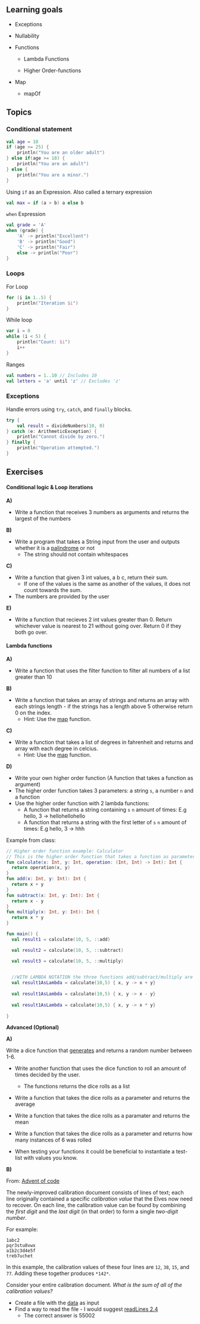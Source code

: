 

## Learning goals

- Exceptions
- Nullability
- Functions
  - Lambda Functions

  - Higher Order-functions

- Map
  - mapOf



## Topics



### Conditional statement

```kotlin
val age = 18
if (age >= 25) {
    println("You are an older adult")
} else if(age >= 18) {
    println("You are an adult")
} else {
    println("You are a minor.")
}
```



Using `if` as an Expression. Also called a ternary expression

```kotlin
val max = if (a > b) a else b
```



`when` Expression

```kotlin
val grade = 'A'
when (grade) {
    'A' -> println("Excellent")
    'B' -> println("Good")
    'C' -> println("Fair")
    else -> println("Poor")
}
```



### Loops

For Loop

```kotlin
for (i in 1..5) {
    println("Iteration $i")
}
```



While loop

```kotlin
var i = 0
while (i < 5) {
    println("Count: $i")
    i++
}
```



Ranges

```kotlin
val numbers = 1..10 // Includes 10
val letters = 'a' until 'z' // Excludes 'z'
```







### Exceptions

Handle errors using `try`, `catch`, and `finally` blocks.

```kotlin
try {
    val result = divideNumbers(10, 0)
} catch (e: ArithmeticException) {
    println("Cannot divide by zero.")
} finally {
    println("Operation attempted.")
}
```







## Exercises

#### Conditional logic & Loop iterations

**A)**

- Write a function that receives 3 numbers as arguments and returns the largest of the numbers

**B)**

- Write a program that takes a String input from the user and outputs whether it is a [palindrome](https://da.wikipedia.org/wiki/Palindrom) or not
  - The string should not contain whitespaces

**C)**

- Write a function that given 3 int values, a b c, return their sum.
  - If one of the values is the same as another of the values, it does not count towards the sum.
- The numbers are provided by the user

**E)**

- Write a function that recieves 2 int values greater than 0. Return whichever value is nearest to 21 without going over. Return 0 if they both go over.



#### Lambda functions

**A)**

- Write a function that uses the filter function to filter all numbers of a list greater than 10

**B)**

- Write a function that takes an array of strings and returns an array with each strings length - if the strings has a length above 5 otherwise return 0 on the index.
  - Hint: Use the [map](https://kotlinlang.org/docs/collection-transformations.html) function.

**C)**

- Write a function that takes a list of degrees in fahrenheit and returns and array with each degree in celcius.
  - Hint: Use the [map](https://kotlinlang.org/docs/collection-transformations.html) function.

**D)**

- Write your own higher order function (A function that takes a function as argument)
- The higher order function takes 3 parameters: a string `s`, a number `n` and a function
- Use the higher order function with 2 lambda functions:
  - A function that returns a string containing `s` `n` amount of times: E.g hello, 3 -> hellohellohello
  - A function that returns a string with the first letter of `s` `n` amount of times: E.g hello, 3 -> hhh

Example from class:

```kotlin
// Higher order function example: Calculator
// This is the higher order function that takes a function as parameter (2 ints and returns an Int)
fun calculate(x: Int, y: Int, operation: (Int, Int) -> Int): Int {
  return operation(x, y)
}
fun add(x: Int, y: Int): Int {
  return x + y
}
fun subtract(x: Int, y: Int): Int {
  return x - y
}
fun multiply(x: Int, y: Int): Int {
  return x * y
}

fun main() {
  val result1 = calculate(10, 5, ::add)

  val result2 = calculate(10, 5, ::subtract)

  val result3 = calculate(10, 5, ::multiply)

  
  //WITH LAMBDA NOTATION the three functions add/subtract/multiply are then redundant
  val result1AsLambda = calculate(10,5) { x, y -> x + y}
  
  val result1AsLambda = calculate(10,5) { x, y -> x - y}
  
  val result1AsLambda = calculate(10,5) { x, y -> x * y}
  
} 
```



**Advanced (Optional)**

**A)**

Write a dice function that [generates](https://kotlinlang.org/api/latest/jvm/stdlib/kotlin.random/-random/) and returns a random number between 1-6.

- Write another function that uses the dice function to roll an amount of times decided by the user.
  - The functions returns the dice rolls as a list
- Write a function that takes the dice rolls as a parameter and returns the average
- Write a function that takes the dice rolls as a paramater and returns the mean
- Write a function that takes the dice rolls as a parameter and returns how many instances of 6 was rolled



- When testing your functions it could be beneficial to instantiate a test-list with values you know.



**B)**

From: [Advent of code](https://adventofcode.com/2023/day/1)

The newly-improved calibration document consists of lines of text; each line originally contained a specific *calibration value* that the Elves now need to recover. On each line, the calibration value can be found by combining the *first digit* and the *last digit* (in that order) to form a single *two-digit number*.

For example:

```
1abc2
pqr3stu8vwx
a1b2c3d4e5f
treb7uchet
```

In this example, the calibration values of these four lines are `12`, `38`, `15`, and `77`. Adding these together produces `*142*`.

Consider your entire calibration document. *What is the sum of all of the calibration values?*



- Create a file with the [data](https://adventofcode.com/2023/day/1/input) as input
- Find a way to read the file - I would suggest [readLines 2.4](https://www.baeldung.com/kotlin/read-file)
  - The correct answer is 55002